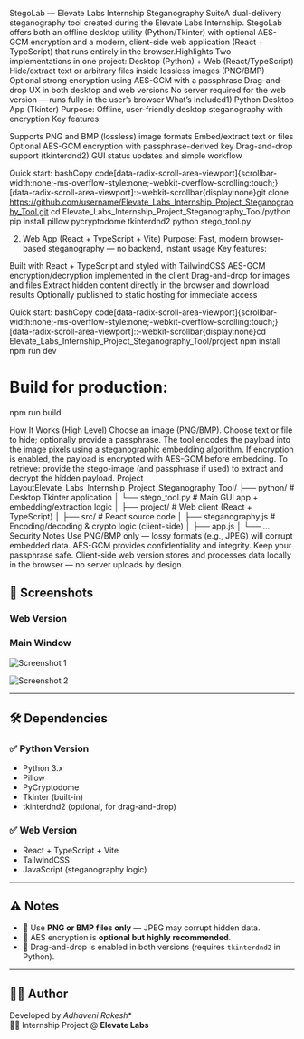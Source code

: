 StegoLab — Elevate Labs Internship Steganography SuiteA dual-delivery steganography tool created during the Elevate Labs Internship. StegoLab offers both an offline desktop utility (Python/Tkinter) with optional AES-GCM encryption and a modern, client-side web application (React + TypeScript) that runs entirely in the browser.Highlights
Two implementations in one project: Desktop (Python) + Web (React/TypeScript)
Hide/extract text or arbitrary files inside lossless images (PNG/BMP)
Optional strong encryption using AES-GCM with a passphrase
Drag-and-drop UX in both desktop and web versions
No server required for the web version — runs fully in the user’s browser
What’s Included1) Python Desktop App (Tkinter)
Purpose: Offline, user-friendly desktop steganography with encryption
Key features:

Supports PNG and BMP (lossless) image formats
Embed/extract text or files
Optional AES-GCM encryption with passphrase-derived key
Drag-and-drop support (tkinterdnd2)
GUI status updates and simple workflow


Quick start:
bashCopy code[data-radix-scroll-area-viewport]{scrollbar-width:none;-ms-overflow-style:none;-webkit-overflow-scrolling:touch;}[data-radix-scroll-area-viewport]::-webkit-scrollbar{display:none}git clone https://github.com/username/Elevate_Labs_Internship_Project_Steganography_Tool.git
cd Elevate_Labs_Internship_Project_Steganography_Tool/python
pip install pillow pycryptodome tkinterdnd2
python stego_tool.py

2) Web App (React + TypeScript + Vite)
Purpose: Fast, modern browser-based steganography — no backend, instant usage
Key features:

Built with React + TypeScript and styled with TailwindCSS
AES-GCM encryption/decryption implemented in the client
Drag-and-drop for images and files
Extract hidden content directly in the browser and download results
Optionally published to static hosting for immediate access


Quick start:
bashCopy code[data-radix-scroll-area-viewport]{scrollbar-width:none;-ms-overflow-style:none;-webkit-overflow-scrolling:touch;}[data-radix-scroll-area-viewport]::-webkit-scrollbar{display:none}cd Elevate_Labs_Internship_Project_Steganography_Tool/project
npm install
npm run dev
# Build for production:
npm run build

How It Works (High Level)
Choose an image (PNG/BMP).
Choose text or file to hide; optionally provide a passphrase.
The tool encodes the payload into the image pixels using a steganographic embedding algorithm.
If encryption is enabled, the payload is encrypted with AES-GCM before embedding.
To retrieve: provide the stego-image (and passphrase if used) to extract and decrypt the hidden payload.
Project LayoutElevate_Labs_Internship_Project_Steganography_Tool/
├── python/               # Desktop Tkinter application
│   └── stego_tool.py     # Main GUI app + embedding/extraction logic
│
├── project/              # Web client (React + TypeScript)
│   ├── src/              # React source code
│   ├── steganography.js  # Encoding/decoding & crypto logic (client-side)
│   ├── app.js
│   └── ...
Security Notes
Use PNG/BMP only — lossy formats (e.g., JPEG) will corrupt embedded data.
AES-GCM provides confidentiality and integrity. Keep your passphrase safe.
Client-side web version stores and processes data locally in the browser — no server uploads by design.

## 📸 Screenshots
### Web Version
### Main Window
![Screenshot 1](https://github.com/jagadeep18/Elevate_Labs_Internship_Project_Steganography_Tool/blob/main/Screenshot_1.png?raw=true)

![Screenshot 2](https://github.com/jagadeep18/Elevate_Labs_Internship_Project_Steganography_Tool/blob/main/Screenshot_2.png?raw=true)

---

## 🛠 Dependencies

### ✅ Python Version
- Python 3.x  
- Pillow  
- PyCryptodome  
- Tkinter (built-in)  
- tkinterdnd2 (optional, for drag-and-drop)  

### ✅ Web Version
- React + TypeScript + Vite  
- TailwindCSS  
- JavaScript (steganography logic)  

---

## ⚠️ Notes
- 📌 Use **PNG or BMP files only** — JPEG may corrupt hidden data.  
- 🔐 AES encryption is **optional but highly recommended**.  
- 📂 Drag-and-drop is enabled in both versions (requires `tkinterdnd2` in Python).  

---

## 👨‍💻 Author
Developed by *Adhaveni Rakesh**  
🧑‍💻 Internship Project @ **Elevate Labs**


